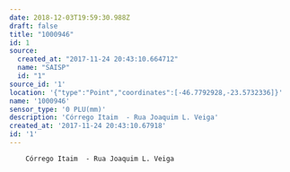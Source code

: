 ```yaml
---
date: 2018-12-03T19:59:30.988Z
draft: false
title: "1000946"
id: 1
source:
  created_at: "2017-11-24 20:43:10.664712"
  name: "SAISP"
  id: "1"
source_id: '1'
location: '{"type":"Point","coordinates":[-46.7792928,-23.5732336]}'
name: '1000946'
sensor_type: '0 PLU(mm)'
description: 'Córrego Itaim  - Rua Joaquim L. Veiga'
created_at: '2017-11-24 20:43:10.67918'
id: '1'
---
```

		Córrego Itaim  - Rua Joaquim L. Veiga